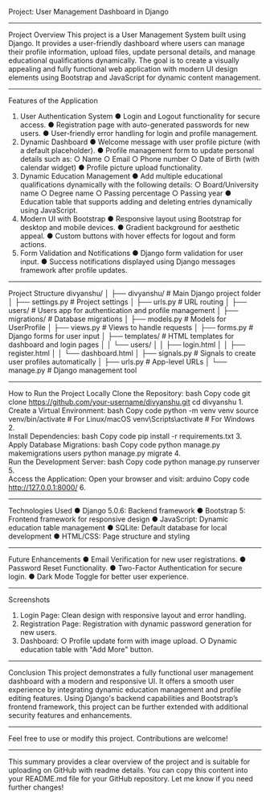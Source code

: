 Project: User Management Dashboard in Django
________________________________________
Project Overview
This project is a User Management System built using Django. It provides a user-friendly dashboard where users can manage their profile information, upload files, update personal details, and manage educational qualifications dynamically. The goal is to create a visually appealing and fully functional web application with modern UI design elements using Bootstrap and JavaScript for dynamic content management.
________________________________________
Features of the Application
1. User Authentication System
    ●	Login and Logout functionality for secure access.
    ●	Registration page with auto-generated passwords for new users.
    ●	User-friendly error handling for login and profile management.
2. Dynamic Dashboard
    ●	Welcome message with user profile picture (with a default placeholder).
    ●	Profile management form to update personal details such as:
        ○	Name
        ○	Email
        ○	Phone number
        ○	Date of Birth (with calendar widget)
    ●	Profile picture upload functionality.
3. Dynamic Education Management
    ●	Add multiple educational qualifications dynamically with the following details:
        ○	Board/University name
        ○	Degree name
        ○	Passing percentage
        ○	Passing year
    ●	Education table that supports adding and deleting entries dynamically using JavaScript.
4. Modern UI with Bootstrap
    ●	Responsive layout using Bootstrap for desktop and mobile devices.
    ● Gradient background for aesthetic appeal.
    ●	Custom buttons with hover effects for logout and form actions.
5. Form Validation and Notifications
    ●	Django form validation for user input.
    ●	Success notifications displayed using Django messages framework after profile updates.
________________________________________
Project Structure
divyanshu/
│
├── divyanshu/           # Main Django project folder
│   ├── settings.py      # Project settings
│   ├── urls.py          # URL routing
│
├── users/               # Users app for authentication and profile management
│   ├── migrations/      # Database migrations
│   ├── models.py        # Models for UserProfile
│   ├── views.py         # Views to handle requests
│   ├── forms.py         # Django forms for user input
│   ├── templates/       # HTML templates for dashboard and login pages
│   │   └── users/
│   │       ├── login.html
│   │       ├── register.html
│   │       └── dashboard.html
│   ├── signals.py       # Signals to create user profiles automatically
│   ├── urls.py          # App-level URLs
│
└── manage.py            # Django management tool

________________________________________
How to Run the Project Locally
Clone the Repository:
bash
Copy code
git clone https://github.com/your-username/divyanshu.git
cd divyanshu
1.	
Create a Virtual Environment:
bash
Copy code
python -m venv venv
source venv/bin/activate  # For Linux/macOS
venv\Scripts\activate  # For Windows
2.	
Install Dependencies:
bash
Copy code
pip install -r requirements.txt
3.	
Apply Database Migrations:
bash
Copy code
python manage.py makemigrations users
python manage.py migrate
4.	
Run the Development Server:
bash
Copy code
python manage.py runserver
5.	
Access the Application: Open your browser and visit:
arduino
Copy code
http://127.0.0.1:8000/
6.	
________________________________________
Technologies Used
    ●	Django 5.0.6: Backend framework
    ●	Bootstrap 5: Frontend framework for responsive design
    ●	JavaScript: Dynamic education table management
    ●	SQLite: Default database for local development
    ●	HTML/CSS: Page structure and styling
________________________________________
Future Enhancements
    ●	Email Verification for new user registrations.
    ●	Password Reset Functionality.
    ●	Two-Factor Authentication for secure login.
    ●	Dark Mode Toggle for better user experience.
________________________________________
Screenshots
1.	Login Page:
    Clean design with responsive layout and error handling.
2.	Registration Page:
    Registration with dynamic password generation for new users.
3.	Dashboard:
    ○	Profile update form with image upload.
    ○	Dynamic education table with "Add More" button.
________________________________________
Conclusion
This project demonstrates a fully functional user management dashboard with a modern and responsive UI. It offers a smooth user experience by integrating dynamic education management and profile editing features. Using Django's backend capabilities and Bootstrap’s frontend framework, this project can be further extended with additional security features and enhancements.
________________________________________
Feel free to use or modify this project. Contributions are welcome!
________________________________________
This summary provides a clear overview of the project and is suitable for uploading on GitHub with readme details. You can copy this content into your README.md file for your GitHub repository. Let me know if you need further changes!
